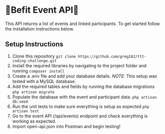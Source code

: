 # 👟Befit Event API👟

This API returns a list of events and linked participants. To get started follow the installation instructions below.

## Setup Instructions

1. Clone this repository `git clone https://github.com/greg162/ttt-coding-challenge.git`
2. Install the required libraries by navigating to the project folder and running `composer install`
3. Create a .env file and add your database details. *NOTE:* This setup was tested with a MySQL database.
3. Add the required tables and fields by running the database migrations `php artisan migrate`
4. Populate the database with the event and participant data. `php artisan db:seed`
5. Run the unit tests to make sure everything is setup as expected `php artisan test`
6. Go to the event API (/api/events) endpoint and check everything is working as expected.
7. Import open-api.json into Postman and begin testing!